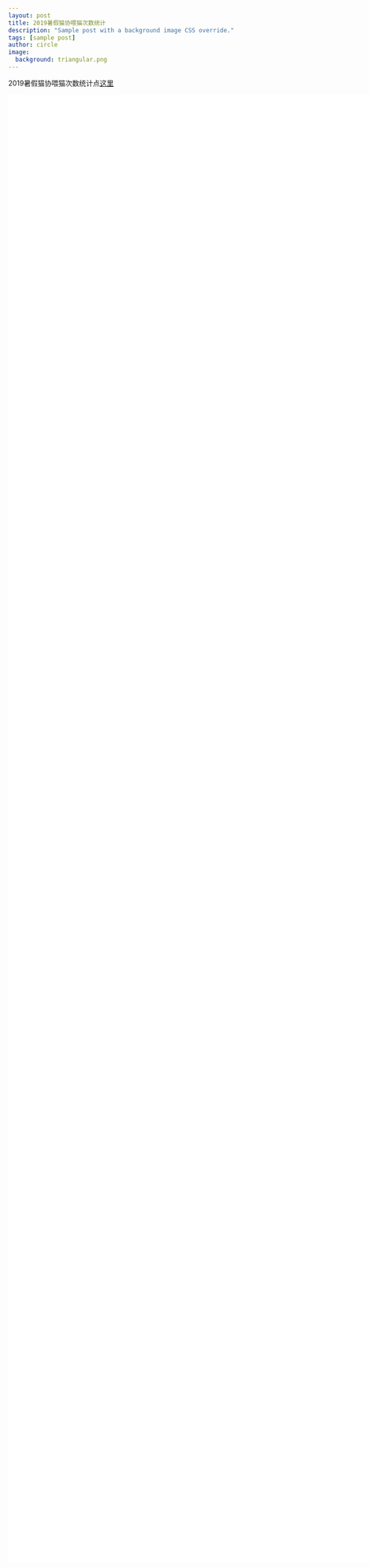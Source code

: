 ```yaml
---
layout: post
title: 2019暑假猫协喂猫次数统计
description: "Sample post with a background image CSS override."
tags: [sample post]
author: circle
image:
  background: triangular.png
---
```


2019暑假猫协喂猫次数统计点<a rel="license" href="https://www.icloud.com/numbers/0nyJZTBehLRtJCvE2gPH1_O0Q" target="_blank">这里</a>

<object width="2100px" height="2970px" data="/assets/img/maoxie.pdf" type="application/pdf">
      <param name="src" value="/assets/img/maoxie.pdf">
</object>

<embed src="/assets/img/maoxie.pdf" width="2100px" height="2970px" />




<head> 
<script defer src="https://use.fontawesome.com/releases/v5.0.13/js/all.js"></script> 
<script defer src="https://use.fontawesome.com/releases/v5.0.13/js/v4-shims.js"></script> 
</head> 

<link rel="stylesheet" href="https://use.fontawesome.com/releases/v5.0.13/css/all.css">